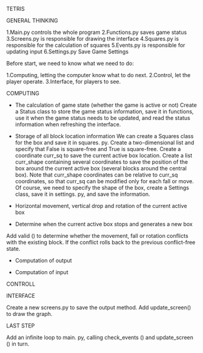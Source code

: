 TETRIS



GENERAL THINKING

1.Main.py controls the whole program
2.Functions.py saves game status
3.Screens.py is responsible for drawing the interface
4.Squares.py is responsible for the calculation of squares
5.Events.py is responsible for updating input
6.Settings.py Save Game Settings

Before start, we need to know what we need to do:

1.Computing, letting the computer know what to do next.
2.Control, let the player operate.
3.Interface, for players to see.

COMPUTING

* The calculation of game state (whether the game is active or not)
Create a Status class to store the game status information, save it in functions, use it when the game status needs to be updated, and read the status information when refreshing the interface.

* Storage of all block location information
We can create a Squares class for the box and save it in squares. py.
Create a two-dimensional list and specify that False is square-free and True is square-free.
Create a coordinate curr_sq to save the current active box location.
Create a list curr_shape containing several coordinates to save the position of the box around the current active box (several blocks around the central box). Note that curr_shape coordinates can be relative to curr_sq coordinates, so that curr_sq can be modified only for each fall or move.
Of course, we need to specify the shape of the box, create a Settings class, save it in settings. py, and save the information.

* Horizontal movement, vertical drop and rotation of the current active box

* Determine when the current active box stops and generates a new box

Add valid () to determine whether the movement, fall or rotation conflicts with the existing block. If the conflict rolls back to the previous conflict-free state.

* Computation of output


* Computation of input


CONTROLL


INTERFACE

Create a new screens.py to save the output method.
Add update_screen() to draw the graph.

LAST STEP

Add an infinite loop to main. py, calling check_events () and update_screen () in turn.




